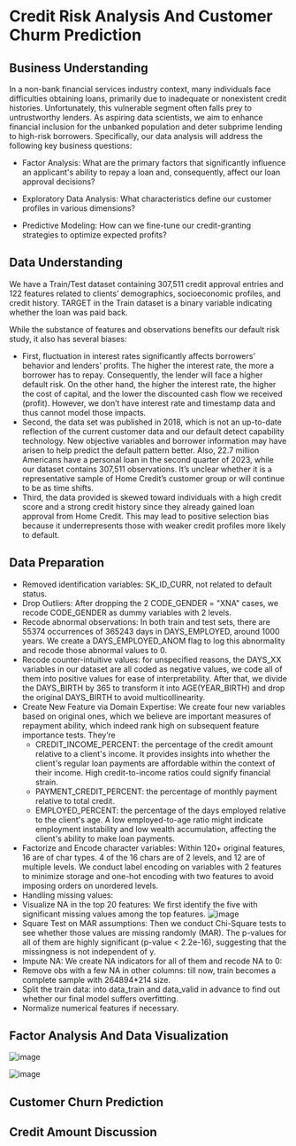 # Credit Risk Analysis And Customer Churm Prediction

## Business Understanding
In a non-bank financial services industry context, many individuals face difficulties obtaining loans, primarily due to inadequate or nonexistent credit histories. Unfortunately, this vulnerable segment often falls prey to untrustworthy lenders. As aspiring data scientists, we aim to enhance financial inclusion for the unbanked population and deter subprime lending to high-risk borrowers. Specifically, our data analysis will address the following key business questions:

- Factor Analysis: What are the primary factors that significantly influence an applicant's ability to repay a loan and, consequently, affect our loan approval decisions?

- Exploratory Data Analysis: What characteristics define our customer profiles in various dimensions?

- Predictive Modeling: How can we fine-tune our credit-granting strategies to optimize expected profits?

## Data Understanding
We have a Train/Test dataset containing 307,511 credit approval entries and 122 features related to clients’ demographics, socioeconomic profiles, and credit history. TARGET in the Train dataset is a binary variable indicating whether the loan was paid back. 

While the substance of features and observations benefits our default risk study, it also has several biases:
- First, fluctuation in interest rates significantly affects borrowers’ behavior and lenders’ profits. The higher the interest rate, the more a borrower has to repay. Consequently, the lender will face a higher default risk. On the other hand, the higher the interest rate, the higher the cost of capital, and the lower the discounted cash flow we received (profit). However, we don’t have interest rate and timestamp data and thus cannot model those impacts.
- Second, the data set was published in 2018, which is not an up-to-date reflection of the current customer data and our default detect capability technology. New objective variables and borrower information may have arisen to help predict the default pattern better. Also, 22.7 million Americans have a personal loan in the second quarter of 2023, while our dataset contains 307,511 observations. It’s unclear whether it is a representative sample of Home Credit’s customer group or will continue to be as time shifts.
- Third, the data provided is skewed toward individuals with a high credit score and a strong credit history since they already gained loan approval from Home Credit. This may lead to positive selection bias because it underrepresents those with weaker credit profiles more likely to default.

## Data Preparation
- Removed identification variables: SK_ID_CURR, not related to default status.
- Drop Outliers: After dropping the 2 CODE_GENDER = "XNA" cases, we recode CODE_GENDER as dummy variables with 2 levels.
- Recode abnormal observations: In both train and test sets, there are 55374 occurrences of 365243 days in DAYS_EMPLOYED, around 1000 years. We create a DAYS_EMPLOYED_ANOM flag to log this abnormality and recode those abnormal values to 0.
- Recode counter-intuitive values: for unspecified reasons, the DAYS_XX variables in our dataset are all coded as negative values, we code all of them into positive values for ease of interpretability. After that, we divide the DAYS_BIRTH by 365 to transform it into AGE(YEAR_BIRTH) and drop the original DAYS_BIRTH to avoid multicollinearity.
- Create New Feature via Domain Expertise: We create four new variables based on original ones, which we believe are important measures of repayment ability, which indeed rank high on subsequent feature importance tests. They’re
   - CREDIT_INCOME_PERCENT: the percentage of the credit amount relative to a client's income. It provides insights into whether the client's regular loan payments are affordable within the context of their income. High credit-to-income ratios could signify financial strain.
   - PAYMENT_CREDIT_PERCENT: the percentage of monthly payment relative to total credit.
   - EMPLOYED_PERCENT: the percentage of the days employed relative to the client's age. A low employed-to-age ratio might indicate employment instability and low wealth accumulation, affecting the client's ability to make loan payments.
- Factorize and Encode character variables: Within 120+ original features, 16 are of char types. 4 of the 16 chars are of 2 levels, and 12 are of multiple levels. We conduct label encoding on variables with 2 features to minimize storage and one-hot encoding with two features to avoid imposing orders on unordered levels.
- Handling missing values:
-    Visualize NA in the top 20 features: We first identify the five with significant missing values among the top features.
![image](https://github.com/No1Talent/Credit-Risk-Analysis-And-Customer-Churn-Prediction-/assets/91887485/7b8c168a-baad-4819-89aa-9d3ef8e8561b)
-    Square Test on MAR assumptions: Then we conduct Chi-Square tests to see whether those values are missing randomly (MAR). The p-values for all of them are highly significant (p-value < 2.2e-16), suggesting that the missingness is not independent of y.
-    Impute NA: We create NA indicators for all of them and recode NA to 0:
-    Remove obs with a few NA in other columns: till now, train becomes a complete sample with 264894*214 size.
- Split the train data: into data_train and data_valid in advance to find out whether our final model suffers overfitting.
- Normalize numerical features if necessary.


## Factor Analysis And Data Visualization
![image](https://github.com/No1Talent/Credit-Risk-Analysis-And-Customer-Churn-Prediction-/assets/91887485/699fda05-b0ec-4ad4-a435-f288f01f6885)

![image](https://github.com/No1Talent/Credit-Risk-Analysis-And-Customer-Churn-Prediction-/assets/91887485/17c96930-0df8-4b69-b486-d397f882986f)

## Customer Churn Prediction




## Credit Amount Discussion
